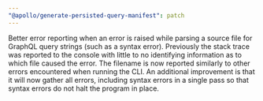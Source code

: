 ```yaml
---
"@apollo/generate-persisted-query-manifest": patch
---
```


Better error reporting when an error is raised while parsing a source file for GraphQL query strings (such as a syntax error). Previously the stack trace was reported to the console with little to no identifying information as to which file caused the error. The filename is now reported similarly to other errors encountered when running the CLI. An additional improvement is that it will now gather all errors, including syntax errors in a single pass so that syntax errors do not halt the program in place.

